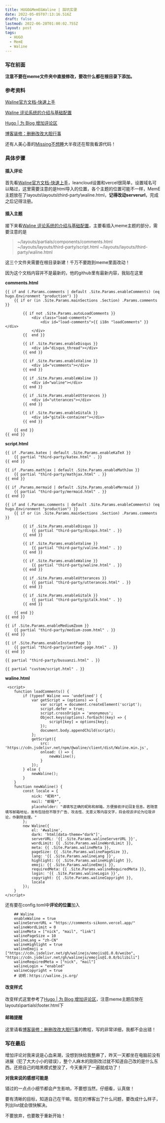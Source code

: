 ```yaml
---
title: HUGO&MemE&Waline | 踩坑实录
date: 2022-05-05T07:13:16.516Z
draft: false
lastmod: 2022-06-28T01:00:02.755Z
layout: post
tags:
  - HUGO
  - MemE
  - Waline
---
```


### 写在前面

**注意不要在meme文件夹中直接修改，要改什么都在根目录下添加。**

### 参考资料

[Waline官方文档-快速上手](https://waline.js.org/guide/get-started.html)

[Waline 评论系统的介绍与基础配置](https://guanqr.com/tech/website/introduction-and-basic-setting-of-waline/)

[Hugo | 为 Blog 增加评论区](https://mantyke.icu/2021/comment/)

[博客装修：删删改改大胆行事](https://gregueria.icu/posts/decoration/)

还有人美心善的[Missing不想睡](https://hugo-missingid.vercel.app/)大半夜还在帮我看源代码！

### 具体步骤

#### 插入评论

首先看[Waline官方文档-快速上手](https://waline.js.org/guide/get-started.html)，leancloud设置和vercel很简单，设置域名可以略过，这里需要注意的是html导入的位置，各个主题的位置可能不一样，MemE主题放在了layouts\layouts\third-party\waline.html，**记得改动serverurl**，完成之后记得注册。

#### 插入主题

接下来看[Waline 评论系统的介绍与基础配置](https://guanqr.com/tech/website/introduction-and-basic-setting-of-waline/)，主要看插入meme主题的部分，需要注意的是
> ~/layouts/partials/components/comments.html
~/layouts/layouts/third-party/script.html
~/layouts/layouts/third-party/waline.html

这三个文件夹需要在根目录新建！千万不要跑到meme里面改动！

因为这个文档内容并不是最新的，他的github里有最新内容，我贴在这里

**comments.html**
```
{{ if and (.Params.comments | default .Site.Params.enableComments) (eq hugo.Environment "production") }}
    {{ if or (in .Site.Params.mainSections .Section) .Params.comments }}

        {{ if not .Site.Params.autoLoadComments }}
            <div class="load-comments">
                <div id="load-comments">{{ i18n "loadComments" }}</div>
            </div>
        {{  end }}

        {{ if .Site.Params.enableDisqus }}
            <div id="disqus_thread"></div>
        {{ end }}

        {{ if .Site.Params.enableValine }}
            <div id="vcomments"></div>
        {{ end }}

        {{ if .Site.Params.enableWaline }}
            <div id="waline"></div>
        {{ end }}

        {{ if .Site.Params.enableUtterances }}
            <div id="utterances"></div>
        {{ end }}

        {{ if .Site.Params.enableGitalk }}
            <div id="gitalk-container"></div>
        {{ end }}

    {{ end }}
{{ end }}
```

**script.html**
```
{{ if .Params.katex | default .Site.Params.enableKaTeX }}
    {{ partial "third-party/katex.html" . }}
{{ end }}

{{ if .Params.mathjax | default .Site.Params.enableMathJax }}
    {{ partial "third-party/mathjax.html" . }}
{{ end }}

{{ if .Params.mermaid | default .Site.Params.enableMermaid }}
    {{ partial "third-party/mermaid.html" . }}
{{ end }}

{{ if and (.Params.comments | default .Site.Params.enableComments) (eq hugo.Environment "production") }}
    {{ if or (in .Site.Params.mainSections .Section) .Params.comments }}

        {{ if .Site.Params.enableDisqus }}
            {{ partial "third-party/disqus.html" . }}
        {{ end }}

        {{ if .Site.Params.enableValine }}
            {{ partial "third-party/valine.html" . }}
        {{ end }}

        {{ if .Site.Params.enableWaline }}
            {{ partial "third-party/waline.html" . }}
        {{ end }}

        {{ if .Site.Params.enableUtterances }}
            {{ partial "third-party/utterances.html" . }}
        {{ end }}

        {{ if .Site.Params.enableGitalk }}
            {{ partial "third-party/gitalk.html" . }}
        {{ end }}

    {{ end }}
{{ end }}

{{ if .Site.Params.enableMediumZoom }}
    {{ partial "third-party/medium-zoom.html" . }}
{{ end }}

{{ if .Site.Params.enableInstantPage }}
    {{ partial "third-party/instant-page.html" . }}
{{ end }}

{{ partial "third-party/busuanzi.html" . }}

{{ partial "custom/script.html" . }}
```

**waline.html**
```
 <script>
    function loadComments() {
        if (typeof Waline === 'undefined') {
            var getScript = (options) => {
                var script = document.createElement('script');
                script.defer = true;
                script.crossOrigin = 'anonymous';
                Object.keys(options).forEach((key) => {
                    script[key] = options[key];
                });
                document.body.appendChild(script);
            };
            getScript({
                src: 'https://cdn.jsdelivr.net/npm/@waline/client/dist/Waline.min.js',
                onload: () => {
                    newWaline();
                }
            });
        } else {
            newWaline();
        }
    }
    function newWaline() {
        const locale = {
            nick: "昵称*",
            mail: "邮箱*",
            placeholder: "请填写正确的昵称和邮箱，方便接收评论回复信息。若随意填写邮箱地址，发布包括但不限于广告、攻击性、无意义等内容文字，将会视该评论为垃圾评论，作删除处理。"
        };
        new Waline({
            el: '#waline',
            dark: 'html[data-theme="dark"]',
            serverURL: '{{ .Site.Params.walineServerURL }}',
            wordLimit: {{ .Site.Params.walineWordLimit }},          
            meta: {{ .Site.Params.walineMeta }},
            pageSize: {{ .Site.Params.walinePageSize }},
            lang: '{{ .Site.Params.walineLang }}',
            highlight: {{ .Site.Params.walineHighlight }},
            emoji: {{ .Site.Params.walineEmoji }},
            requiredMeta: {{ .Site.Params.walineRequiredMeta }},
            login: '{{ .Site.Params.walineLogin }}',
            copyright: {{ .Site.Params.walineCopyright }},
            locale
        });
    }
</script>
```
还有要在config.toml中**评论的位置**加入

```
    ## Waline
    enableWaline = true
    walineServerURL = "https://comments-sikonn.vercel.app/"
    walineWordLimit = 0
    walineMeta = ["nick", "mail", "link"]
    walinePageSize = 10
    walineLang = "zh-CN"
    walineHighlight = true
    walineEmoji = ["https://cdn.jsdelivr.net/gh/walinejs/emojis@1.0.0/weibo", "https://cdn.jsdelivr.net/gh/walinejs/emojis@1.0.0/bilibili"]
    walineRequiredMeta = ["nick", "mail"]
    walineLogin = "enabled"
    walineCopyright = true
    # 说明：https://waline.js.org/
```

#### 改变样式

改变样式这里参考了[Hugo | 为 Blog 增加评论区](https://mantyke.icu/2021/comment/)，注意meme主题应放在layouts\partials\footer.html下

#### 邮箱提醒

这里请看[博客装修：删删改改大胆行事](https://gregueria.icu/posts/decoration/)的教程，写的非常详细，我都不会出错！

### 写在最后

增加评论对我来说是心血来潮，没想到快给我整麻了，昨天一天都坐在电脑前没有进展（犯了大大小小的错误），整个人麻木的刚刚改过就不知道自己改的是什么东西。还把自己的暗黑模式整没了，今天重开了一遍就成功了！

**对我来说的感想可能是**

错过的一点点小细节都会产生影响，不要想当然，仔细看，认真做！

要有清晰的目标，知道自己在干嘛。现在的博客出了什么问题，要改成什么样子，列出list就会很快解决。

不要放弃，也要敢于重新开始！

